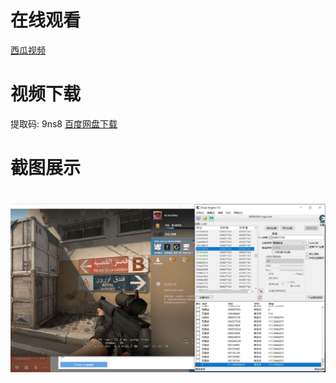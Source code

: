 
# 在线观看
[西瓜视频](https://www.ixigua.com/i6820024915190612487/)

# 视频下载
提取码: 9ns8  [百度网盘下载](https://pan.baidu.com/s/1hhL3Zfzf9p1ErW7PdLOOAA)

# 截图展示
<h1 align="center">
	<img src="demo.jpg">
</h1>
